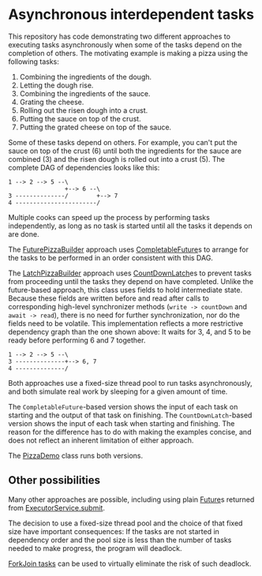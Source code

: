 # Asynchronous interdependent tasks

This repository has code demonstrating two different approaches to executing
tasks asynchronously when some of the tasks depend on the completion of
others. The motivating example is making a pizza using the following tasks:
1. Combining the ingredients of the dough.
1. Letting the dough rise.
1. Combining the ingredients of the sauce.
1. Grating the cheese.
1. Rolling out the risen dough into a crust.
1. Putting the sauce on top of the crust.
1. Putting the grated cheese on top of the sauce.

Some of these tasks depend on others.
For example, you can't put the sauce on top of the
crust (6) until both the
ingredients for the sauce are combined (3) and the
risen dough is rolled out into a crust (5).
The complete DAG of dependencies looks like this:
```
1 --> 2 --> 5 --\
                +--> 6 --\
3 --------------/        +--> 7
4 -----------------------/
```
Multiple cooks can speed up the process by performing tasks
independently, as long as no task is started until all the
tasks it depends on are done.

The [FuturePizzaBuilder](https://github.com/Tembrel/eg4jb/blob/master/src/pizza/FuturePizzaBuilder.java)
approach uses
[CompletableFuture](https://docs.oracle.com/javase/8/docs/api/java/util/concurrent/CompletableFuture.html)s
to arrange for
the tasks to be performed in an order consistent with this DAG.

The [LatchPizzaBuilder](https://github.com/Tembrel/eg4jb/blob/master/src/pizza/LatchPizzaBuilder.java)
approach uses
[CountDownLatch](https://docs.oracle.com/javase/8/docs/api/java/util/concurrent/CountDownLatch.html)es
to prevent tasks from
proceeding until the tasks they depend on have completed.
Unlike the future-based approach, this class uses fields to hold
intermediate state.
Because these fields are written before and read after calls to corresponding
high-level synchronizer methods (`write -> countDown` and `await -> read`),
there is no need for further synchronization, nor do the fields need to be
volatile.
This implementation reflects a more restrictive dependency graph than the one shown above:
It waits for 3, 4, and 5 to be ready before performing 6 and 7 together.
```
1 --> 2 --> 5 --\
3 --------------+--> 6, 7
4 --------------/
```
Both approaches use a fixed-size thread pool
to run tasks asynchronously,
and both simulate real work by sleeping for a given amount of time.

The `CompletableFuture`-based version shows the input of each task on starting
and the output of that task on finishing.
The `CountDownLatch`-based version shows the input of each task when
starting and finishing.
The reason for the difference has to do with making the examples concise, and does
not reflect an inherent limitation of either approach.	

The [PizzaDemo](https://github.com/Tembrel/eg4jb/blob/master/src/pizza/PizzaDemo.java)
class runs both versions.

## Other possibilities

Many other approaches are possible, including using plain
[Future](https://docs.oracle.com/javase/8/docs/api/java/util/concurrent/Future.html)s
returned from
[ExecutorService.submit](https://docs.oracle.com/javase/8/docs/api/java/util/concurrent/ExecutorService.html#submit-java.util.concurrent.Callable-).

The decision to use a fixed-size thread pool and the choice of that fixed size
have important consequences:
If the tasks are not started in dependency order and the pool size is less
than the number of tasks needed to make progress, the program will deadlock.

[ForkJoin tasks](https://docs.oracle.com/javase/8/docs/api/java/util/concurrent/ForkJoinTask.html)
can be used to virtually eliminate the risk of such deadlock.

